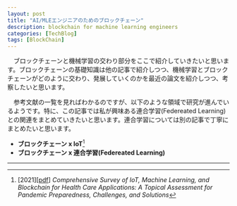 ```yaml
---
layout: post
title: "AI/MLEエンジニアのためのブロックチェーン"
description: blockchain for machine learning engineers
categories: [TechBlog]
tags: [BlockChain]
---
```


　ブロックチェーンと機械学習の交わり部分をここで紹介していきたいと思います。ブロックチェーンの基礎知識は他の記事で紹介しつつ、機械学習とブロックチェーンがどのように交わり、発展していくのかを最近の論文を紹介しつつ、考察したいと思います。

　参考文献の一覧を見ればわかるのですが、以下のような領域で研究が進んでいるようです。特に、この記事では私が興味ある連合学習(Federeated Learning)との関連をまとめていきたいと思います。連合学習については別の記事で丁寧にまとめたいと思います。

* **ブロックチェーン x IoT**[^MImran2021]
* **ブロックチェーン x 連合学習(Federeated Learning)**


----
[^hyunil2019]: [2019][[pdf](https://ieeexplore.ieee.org/stamp/stamp.jsp?arnumber=8827509)] _Efficient Privacy-Preserving Machine Learning for Blockchain Network._
[^sudeep2020]: [2020][[pdf](https://ieeexplore.ieee.org/stamp/stamp.jsp?arnumber=8938741)] _Machine Learning Adoption in Blockchain-Based Smart Applications: The Challenges, and a Way Forward._
[^JPVergne2020]: [2020][[pdf](https://journals.sagepub.com/doi/pdf/10.1177/2631787720977052)] _Decentralized vs. Distributed Organization: Blockchain, Machine Learning and the Future of the Digital Platform._
[^FangChen2020]: [2020][[pdf](https://arxiv.org/pdf/1909.06189.pdf)] _Machine learning in/for blockchain: Future andchallenges._
[^MImran2021]: [2021][[pdf](https://www.mdpi.com/2079-9292/10/20/2501/pdf)] _Comprehensive Survey of IoT, Machine Learning, and Blockchain for Health Care Applications: A Topical Assessment for Pandemic Preparedness, Challenges, and Solutions_
[^DLi2022]: [2022][[pdf](https://www.mdpi.com/2078-2489/13/5/263/pdf?version=1653296068)] _A Review on Federated Learning and Machine Learning Approaches: Categorization, Application Areas, and Blockchain Technology_
[^ChuanMa2020]: [2020][[pdf](https://arxiv.org/abs/2009.09338)] _When Federated Learning Meets Blockchain: A New Distributed Learning Paradigm_
[^Shengwen2022]: [2022][[pdf](https://arxiv.org/abs/2201.00976)] _Survey on the Convergence of Machine Learning and Blockchain_
[^ArupMondal2022]: [2022][[pdf](https://arxiv.org/abs/2202.02817)] _BEAS: Blockchain Enabled Asynchronous & Secure Federated Machine Learning_